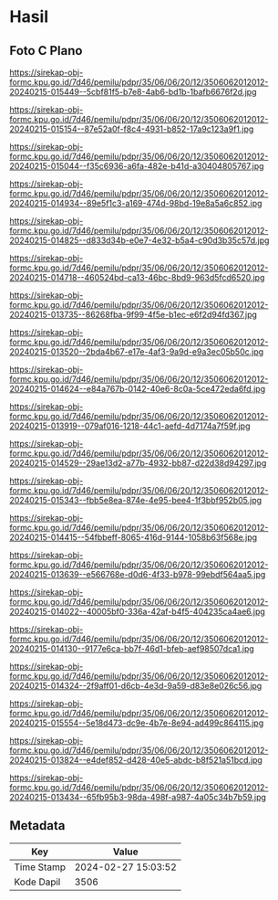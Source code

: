 # Hasil

## Foto C Plano

https://sirekap-obj-formc.kpu.go.id/7d46/pemilu/pdpr/35/06/06/20/12/3506062012012-20240215-015449--5cbf81f5-b7e8-4ab6-bd1b-1bafb6676f2d.jpg

https://sirekap-obj-formc.kpu.go.id/7d46/pemilu/pdpr/35/06/06/20/12/3506062012012-20240215-015154--87e52a0f-f8c4-4931-b852-17a9c123a9f1.jpg

https://sirekap-obj-formc.kpu.go.id/7d46/pemilu/pdpr/35/06/06/20/12/3506062012012-20240215-015044--f35c6936-a6fa-482e-b41d-a30404805767.jpg

https://sirekap-obj-formc.kpu.go.id/7d46/pemilu/pdpr/35/06/06/20/12/3506062012012-20240215-014934--89e5f1c3-a169-474d-98bd-19e8a5a6c852.jpg

https://sirekap-obj-formc.kpu.go.id/7d46/pemilu/pdpr/35/06/06/20/12/3506062012012-20240215-014825--d833d34b-e0e7-4e32-b5a4-c90d3b35c57d.jpg

https://sirekap-obj-formc.kpu.go.id/7d46/pemilu/pdpr/35/06/06/20/12/3506062012012-20240215-014718--460524bd-ca13-46bc-8bd9-963d5fcd6520.jpg

https://sirekap-obj-formc.kpu.go.id/7d46/pemilu/pdpr/35/06/06/20/12/3506062012012-20240215-013735--86268fba-9f99-4f5e-b1ec-e6f2d94fd367.jpg

https://sirekap-obj-formc.kpu.go.id/7d46/pemilu/pdpr/35/06/06/20/12/3506062012012-20240215-013520--2bda4b67-e17e-4af3-9a9d-e9a3ec05b50c.jpg

https://sirekap-obj-formc.kpu.go.id/7d46/pemilu/pdpr/35/06/06/20/12/3506062012012-20240215-014624--e84a767b-0142-40e6-8c0a-5ce472eda6fd.jpg

https://sirekap-obj-formc.kpu.go.id/7d46/pemilu/pdpr/35/06/06/20/12/3506062012012-20240215-013919--079af016-1218-44c1-aefd-4d7174a7f59f.jpg

https://sirekap-obj-formc.kpu.go.id/7d46/pemilu/pdpr/35/06/06/20/12/3506062012012-20240215-014529--29ae13d2-a77b-4932-bb87-d22d38d94297.jpg

https://sirekap-obj-formc.kpu.go.id/7d46/pemilu/pdpr/35/06/06/20/12/3506062012012-20240215-015343--fbb5e8ea-874e-4e95-bee4-1f3bbf952b05.jpg

https://sirekap-obj-formc.kpu.go.id/7d46/pemilu/pdpr/35/06/06/20/12/3506062012012-20240215-014415--54fbbeff-8065-416d-9144-1058b63f568e.jpg

https://sirekap-obj-formc.kpu.go.id/7d46/pemilu/pdpr/35/06/06/20/12/3506062012012-20240215-013639--e566768e-d0d6-4f33-b978-99ebdf564aa5.jpg

https://sirekap-obj-formc.kpu.go.id/7d46/pemilu/pdpr/35/06/06/20/12/3506062012012-20240215-014022--40005bf0-336a-42af-b4f5-404235ca4ae6.jpg

https://sirekap-obj-formc.kpu.go.id/7d46/pemilu/pdpr/35/06/06/20/12/3506062012012-20240215-014130--9177e6ca-bb7f-46d1-bfeb-aef98507dca1.jpg

https://sirekap-obj-formc.kpu.go.id/7d46/pemilu/pdpr/35/06/06/20/12/3506062012012-20240215-014324--2f9aff01-d6cb-4e3d-9a59-d83e8e026c56.jpg

https://sirekap-obj-formc.kpu.go.id/7d46/pemilu/pdpr/35/06/06/20/12/3506062012012-20240215-015554--5e18d473-dc9e-4b7e-8e94-ad499c864115.jpg

https://sirekap-obj-formc.kpu.go.id/7d46/pemilu/pdpr/35/06/06/20/12/3506062012012-20240215-013824--e4def852-d428-40e5-abdc-b8f521a51bcd.jpg

https://sirekap-obj-formc.kpu.go.id/7d46/pemilu/pdpr/35/06/06/20/12/3506062012012-20240215-013434--65fb95b3-98da-498f-a987-4a05c34b7b59.jpg


## Metadata

| Key        | Value               |
| ---------- | ------------------- |
| Time Stamp | 2024-02-27 15:03:52 |
| Kode Dapil | 3506                |



